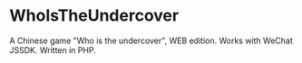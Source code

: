 # WhoIsTheUndercover
A Chinese game "Who is the undercover", WEB edition. Works with WeChat JSSDK. Written in PHP.
